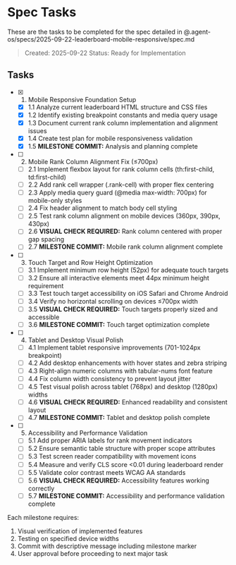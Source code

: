 # Spec Tasks

These are the tasks to be completed for the spec detailed in
@.agent-os/specs/2025-09-22-leaderboard-mobile-responsive/spec.md

> Created: 2025-09-22 Status: Ready for Implementation

## Tasks

- [x] 1. Mobile Responsive Foundation Setup
  - [x] 1.1 Analyze current leaderboard HTML structure and CSS files
  - [x] 1.2 Identify existing breakpoint constants and media query usage
  - [x] 1.3 Document current rank column implementation and alignment issues
  - [x] 1.4 Create test plan for mobile responsiveness validation
  - [x] 1.5 **MILESTONE COMMIT:** Analysis and planning complete

- [ ] 2. Mobile Rank Column Alignment Fix (≤700px)
  - [ ] 2.1 Implement flexbox layout for rank column cells (th:first-child, td:first-child)
  - [ ] 2.2 Add rank cell wrapper (.rank-cell) with proper flex centering
  - [ ] 2.3 Apply media query guard (@media max-width: 700px) for mobile-only styles
  - [ ] 2.4 Fix header alignment to match body cell styling
  - [ ] 2.5 Test rank column alignment on mobile devices (360px, 390px, 430px)
  - [ ] 2.6 **VISUAL CHECK REQUIRED:** Rank column centered with proper gap spacing
  - [ ] 2.7 **MILESTONE COMMIT:** Mobile rank column alignment complete

- [ ] 3. Touch Target and Row Height Optimization
  - [ ] 3.1 Implement minimum row height (52px) for adequate touch targets
  - [ ] 3.2 Ensure all interactive elements meet 44px minimum height requirement
  - [ ] 3.3 Test touch target accessibility on iOS Safari and Chrome Android
  - [ ] 3.4 Verify no horizontal scrolling on devices ≤700px width
  - [ ] 3.5 **VISUAL CHECK REQUIRED:** Touch targets properly sized and accessible
  - [ ] 3.6 **MILESTONE COMMIT:** Touch target optimization complete

- [ ] 4. Tablet and Desktop Visual Polish
  - [ ] 4.1 Implement tablet responsive improvements (701-1024px breakpoint)
  - [ ] 4.2 Add desktop enhancements with hover states and zebra striping
  - [ ] 4.3 Right-align numeric columns with tabular-nums font feature
  - [ ] 4.4 Fix column width consistency to prevent layout jitter
  - [ ] 4.5 Test visual polish across tablet (768px) and desktop (1280px) widths
  - [ ] 4.6 **VISUAL CHECK REQUIRED:** Enhanced readability and consistent layout
  - [ ] 4.7 **MILESTONE COMMIT:** Tablet and desktop polish complete

- [ ] 5. Accessibility and Performance Validation
  - [ ] 5.1 Add proper ARIA labels for rank movement indicators
  - [ ] 5.2 Ensure semantic table structure with proper scope attributes
  - [ ] 5.3 Test screen reader compatibility with movement icons
  - [ ] 5.4 Measure and verify CLS score <0.01 during leaderboard render
  - [ ] 5.5 Validate color contrast meets WCAG AA standards
  - [ ] 5.6 **VISUAL CHECK REQUIRED:** Accessibility features working correctly
  - [ ] 5.7 **MILESTONE COMMIT:** Accessibility and performance validation complete

Each milestone requires:

1. Visual verification of implemented features
2. Testing on specified device widths
3. Commit with descriptive message including milestone marker
4. User approval before proceeding to next major task
